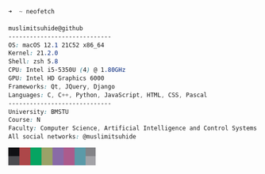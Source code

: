 
```scss
➜  ~ neofetch

muslimitsuhide@github
-----------------------------
OS: macOS 12.1 21C52 x86_64
Kernel: 21.2.0
Shell: zsh 5.8
CPU: Intel i5-5350U (4) @ 1.80GHz
GPU: Intel HD Graphics 6000
Frameworks: Qt, JQuery, Django
Languages: C, C++, Python, JavaScript, HTML, CSS, Pascal
-----------------------------
University: BMSTU
Course: N
Faculty: Computer Science, Artificial Intelligence and Control Systems
All social networks: @muslimitsuhide
```
<p>
  <img alt="#353438" src="assets/type.png" width="176" height="36"/>
</p>
